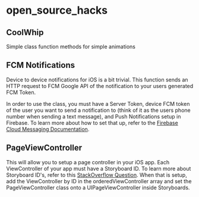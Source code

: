 # open_source_hacks


## CoolWhip

Simple class function methods for simple animations

## FCM Notifications

Device to device notifications for iOS is a bit trivial. This function sends an HTTP request to FCM Google API of the notification to your users generated FCM Token. 

In order to use the class, you must have a Server Token, device FCM token of the user you want to send a notification to (think of it as the users phone number when sending a text message), and Push Notifications setup in Firebase. To learn more about how to set that up, refer to the [Firebase Cloud Messaging Documentation](https://firebase.google.com/docs/cloud-messaging/ios/client).

## PageViewController

This will allow you to setup a page controller in your iOS app. Each ViewController of your app must have a Storyboard ID. To learn more about Storyboard ID's, refer to this [StackOverflow Question](https://stackoverflow.com/questions/13867565/what-is-a-storyboard-id-and-how-can-i-use-this). When that is setup, add the ViewController by ID in the orderedViewController array and set the PageViewController class onto a UIPageViewController inside Storyboards. 
